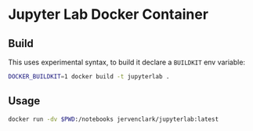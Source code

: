 # Jupyter Lab Docker Container

## Build

This uses experimental syntax, to build it declare a `BUILDKIT` env variable:

```sh
DOCKER_BUILDKIT=1 docker build -t jupyterlab .
```

## Usage
```sh
docker run -dv $PWD:/notebooks jervenclark/jupyterlab:latest
```
